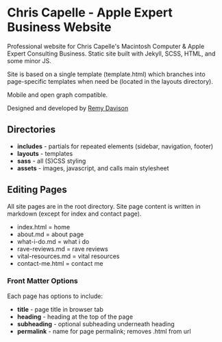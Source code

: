 # Chris Capelle - Apple Expert Business Website

Professional website for Chris Capelle's Macintosh Computer & Apple Expert Consulting Business. Static site built with Jekyll, SCSS, HTML, and some minor JS.

Site is based on a single template (template.html) which branches into page-specific templates when need be (located in the layouts directory).

Mobile and open graph compatible.

Designed and developed by [Remy Davison](https://remydavison.com)

## Directories
* **includes** - partials for repeated elements (sidebar, navigation, footer)
* **layouts** - templates
* **sass** - all (S)CSS styling
* **assets** - images, javascript, and calls main stylesheet

## Editing Pages
All site pages are in the root directory. Site page content is written in markdown (except for index and contact page).

* index.html = home
* about.md = about page
* what-i-do.md = what i do
* rave-reviews.md = rave reviews
* vital-resources.md = vital resources
* contact-me.html = contact me

### Front Matter Options
Each page has options to include:
* **title** - page title in browser tab
* **heading** - heading at the top of the page
* **subheading** - optional subheading underneath heading
* **permalink** - name for page permalink; removes .html from url
